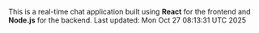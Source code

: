 This is a real-time chat application built using **React** for the frontend and **Node.js** for the backend.
Last updated: Mon Oct 27 08:13:31 UTC 2025
